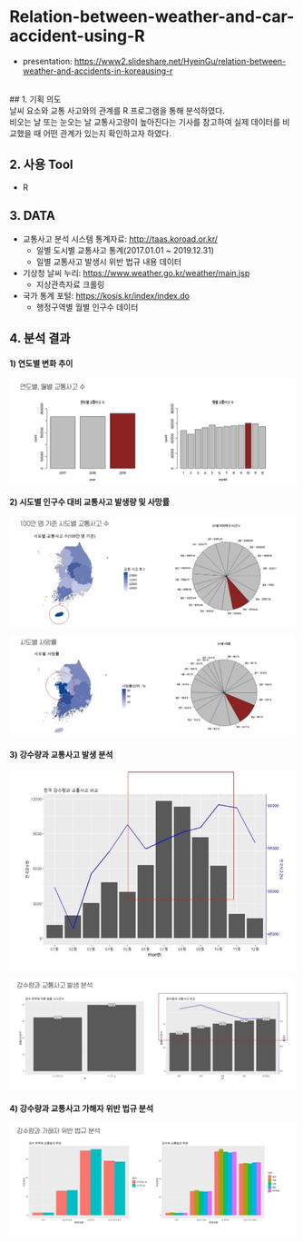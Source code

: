 # Relation-between-weather-and-car-accident-using-R
* presentation: https://www2.slideshare.net/HyeinGu/relation-between-weather-and-accidents-in-koreausing-r
<br>
## 1. 기획 의도 <br>
날씨 요소와 교통 사고와의 관계를 R 프로그램을 통해 분석하였다. <br>
비오는 날 또는 눈오는 날 교통사고량이 높아진다는 기사를 참고하여 실제 데이터를 비교했을 때 어떤 관계가 있는지 확인하고자 하였다. <br>

## 2. 사용 Tool
* R

## 3. DATA

* 교통사고 분석 시스템 통계자료: http://taas.koroad.or.kr/
  * 일별 도시별 교통사고 통계(2017.01.01 ~ 2019.12.31)
  * 일별 교통사고 발생시 위반 법규 내용 데이터
* 기상청 날씨 누리: https://www.weather.go.kr/weather/main.jsp
  * 지상관측자료 크롤링
* 국가 통계 포털: https://kosis.kr/index/index.do
  * 행정구역별 월별 인구수 데이터

## 4. 분석 결과

#### 1) 연도별 변화 추이

![슬라이드12](./portfolio_images/슬라이드12.JPG)

#### 2) 시도별 인구수 대비 교통사고 발생량 및 사망률

![슬라이드14](./portfolio_images/슬라이드14.JPG)

![슬라이드15](./portfolio_images/슬라이드15.JPG)



#### 3) 강수량과 교통사고 발생 분석

![슬라이드16](./portfolio_images/슬라이드16.JPG)

![슬라이드19](./portfolio_images/슬라이드19.JPG)

#### 4) 강수량과 교통사고 가해자 위반 법규 분석

![슬라이드21](./portfolio_images/슬라이드21.JPG)

